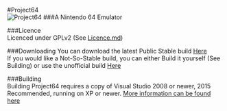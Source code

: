 #Project64  
![Project64](http://i.imgur.com/8b6Qono.png)
###A Nintendo 64 Emulator  

###Licence  
Licenced under GPLv2 (See [Licence.md](https://github.com/project64/project64/blob/master/licence.md))

###Downloading
You can download the latest Public Stable build [Here](http://www.pj64-emu.com/downloads/project64/binaries/)  
If you would like a Not-So-Stable build, you can either Build it yourself (See Building) or use the unofficial build [Here](http://hyvart.com/download/project64/project64dev.application)


###Building  
Building Project64 requires a copy of Visual Studio 2008 or newer, 2015 Recommended, running on XP or newer.
[More information can be found here](https://github.com/project64/project64/wiki/Building)

